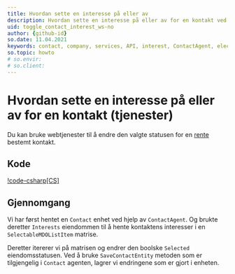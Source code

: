 ```yaml
---
title: Hvordan sette en interesse på eller av
description: Hvordan sette en interesse på eller av for en kontakt ved hjelp av tjenester
uid: toggle_contact_interest_ws-no
author: {github-id}
so.date: 11.04.2021
keywords: contact, company, services, API, interest, ContactAgent, electableMDOListItem
so.topic: howto
# so.envir:
# so.client:
---
```


# Hvordan sette en interesse på eller av for en kontakt (tjenester)

Du kan bruke webtjenester til å endre den valgte statusen for en [rente][1] bestemt kontakt.

## Kode

[!code-csharp[CS]](includes/toggle-interest-services.cs)

## Gjennomgang

Vi har først hentet en `Contact` enhet ved hjelp av `ContactAgent`. Og brukte deretter `Interests` eiendommen til å hente kontaktens interesser i en `SelectableMDOListItem` matrise.

Deretter itererer vi på matrisen og endrer den boolske `Selected` eiendomsstatusen. Ved å bruke `SaveContactEntity` metoden som er  tilgjengelig i `Contact` agenten, lagrer vi endringene som er gjort i enheten.

<!-- Referenced links -->
[1]: ../../interests.md

<!-- Referenced images -->
